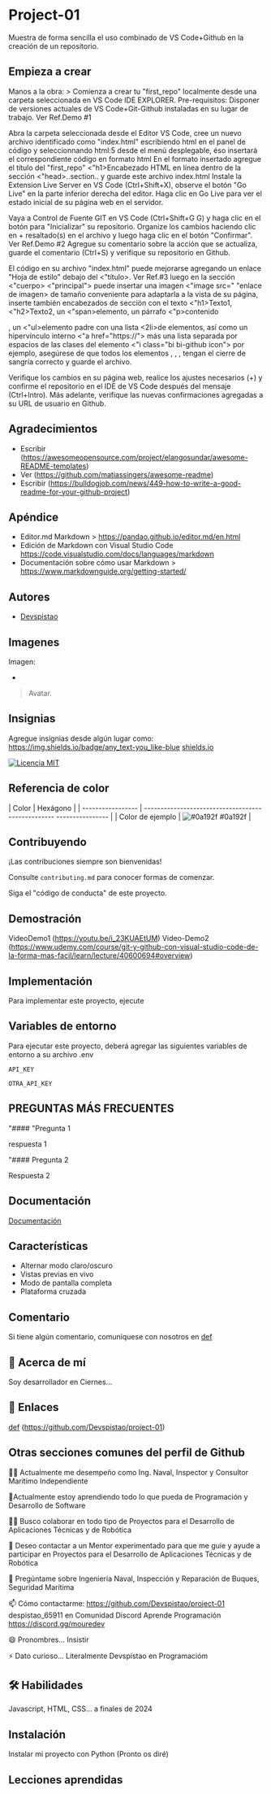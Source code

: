 # Project-01

Muestra de forma sencilla el uso combinado de VS Code+Github en la creación de un repositorio.

## Empieza a crear

Manos a la obra: > Comienza a crear tu "first_repo" localmente desde una carpeta seleccionada en VS Code IDE EXPLORER.
Pre-requisitos: Disponer de versiones actuales de VS Code+Git-Github instaladas en su lugar de trabajo. Ver Ref.Demo #1

Abra la carpeta seleccionada desde el Editor VS Code, cree un nuevo archivo identificado como "index.html" escribiendo html en el panel de código y seleccionnando html:5 desde el menú desplegable, éso insertará el correspondiente código en formato html
En el formato insertado agregue el título del "first_repo" <"h1>Encabezado HTML en línea</h1> dentro de la sección <"head>..section..</head> y guarde este archivo index.html
Instale la Extension Live Server en VS Code (Ctrl+Shift+X), observe el botón "Go Live" en la parte inferior derecha del editor.
Haga clic en Go Live para ver el estado inicial de su página web en el servidor.

Vaya a Control de Fuente GIT en VS Code (Ctrl+Shift+G G) y haga clic en el botón para "Inicializar" su repositorio.
Organize los cambios haciendo clic en + resaltado(s) en el archivo y luego haga clic en el botón "Confirmar". Ver Ref.Demo #2
Agregue su comentario sobre la acción que se actualiza, guarde el comentario (Ctrl+S) y verifique su repositorio en Github.

El código en su archivo "index.html" puede mejorarse agregando un enlace "Hoja de estilo" debajo del <"título>. Ver Ref.#3 luego en la sección <"cuerpo> <"principal"> puede insertar una imagen <"image src=" "enlace de imagen> de tamaño conveniente para adaptarla a la vista de su página, inserte también encabezados de sección con el texto <"h1>Texto1</h1>, <"h2>Texto2</h2>, un <"span>elemento</span>, un párrafo <"p>contenido</p>, un <"ul>elemento padre</ul> con una lista <2li>de elementos</li>, así como un hipervínculo interno <"a href="https://"> más una lista separada por espacios de las clases del elemento <"i class="bi bi-github icon"></i> por ejemplo, asegúrese de que todos los elementos </li>, </ul>, </main>, </body> tengan el cierre de sangría correcto y guarde el archivo</html >.

Verifique los cambios en su página web, realice los ajustes necesarios (+) y confirme el repositorio en el IDE de VS Code después del mensaje (Ctrl+Intro). Más adelante, verifique las nuevas confirmaciones agregadas a su URL de usuario en Github.

## Agradecimientos

- Escribir (<https://awesomeopensource.com/project/elangosundar/awesome-README-templates>)
- Ver (<https://github.com/matiassingers/awesome-readme>)
- Escribir (<https://bulldogjob.com/news/449-how-to-write-a-good-readme-for-your-github-project>)

## Apéndice

- Editor.md Markdown > <https://pandao.github.io/editor.md/en.html>
- Edición de Markdown con Visual Studio Code <https://code.visualstudio.com/docs/languages/markdown>
- Documentación sobre cómo usar Markdown > <https://www.markdownguide.org/getting-started/>

## Autores

- [Devspistao](https://github.com/Devspistao/project-01/commit/cb6d3567678f636d269a1bddf1ff94dce5a43d58)

## Imagenes

Imagen:

- [](https://cdn.zyrosite.com/cdn-cgi/image/format=auto,w=600,h=600,fit=scale-down/cdn-ecommerce/store_01HH7J0NECZQKGC8H9ME3SSXTM%2Fassets%2F1702346274692-cfavatknva.png)

> Avatar.

## Insignias

Agregue insignias desde algún lugar como: <https://img.shields.io/badge/any_text-you_like-blue>
 [shields.io](https://shields.io/)

[![Licencia MIT](https://img.shields.io/badge/License-MIT-green.svg)](https://choosealicense.com/licenses/mit/)

## Referencia de color

| Color | Hexágono |
| ----------------- | -------------------------------------------------- ---------------- |
| Color de ejemplo | ![#0a192f](https://via.placeholder.com/10/0a192f?text=+) #0a192f |

## Contribuyendo

¡Las contribuciones siempre son bienvenidas!

Consulte `contributing.md` para conocer formas de comenzar.

Siga el "código de conducta" de este proyecto.

## Demostración

VideoDemo1 (<https://youtu.be/i_23KUAEtUM>)
Video-Demo2 (<https://www.udemy.com/course/git-y-github-con-visual-studio-code-de-la-forma-mas-facil/learn/lecture/40600694#overview>)

## Implementación

Para implementar este proyecto, ejecute

## Variables de entorno

Para ejecutar este proyecto, deberá agregar las siguientes variables de entorno a su archivo .env

`API_KEY`

`OTRA_API_KEY`

## PREGUNTAS MÁS FRECUENTES

"#### "Pregunta 1

respuesta 1

"#### Pregunta 2

Respuesta 2

## Documentación

[Documentación](https://code.visualstudio.com/docs/sourcecontrol/overview)

## Características

- Alternar modo claro/oscuro
- Vistas previas en vivo
- Modo de pantalla completa
- Plataforma cruzada

## Comentario

Si tiene algún comentario, comuníquese con nosotros en [def]

## 🚀 Acerca de mí

Soy desarrollador en Ciernes...

## 🔗 Enlaces

[def] (<https://github.com/Devspistao/project-01>)

## Otras secciones comunes del perfil de Github

👩‍💻 Actualmente me desempeño como Ing. Naval, Inspector y Consultor Marítimo Independiente

🧠Actualmente estoy aprendiendo todo lo que pueda de Programación y Desarrollo de Software

👯‍♀️ Busco colaborar en todo tipo de Proyectos para el Desarrollo de Aplicaciones Técnicas y de Robótica

🤔 Deseo contactar a un Mentor experimentado para que me guie y ayude a participar en Proyectos para el Desarrollo de Aplicaciones Técnicas y de Robótica  

💬 Pregúntame sobre Ingeniería Naval, Inspección y Reparación de Buques, Seguridad Marítima

📫 Cómo contactarme: <https://github.com/Devspistao/project-01>
despistao_65911 en Comunidad Discord Aprende Programación <https://discord.gg/mouredev>

😄 Pronombres... Insistir

⚡️ Dato curioso... Literalmente Devspistao en Programacióm

## 🛠 Habilidades

Javascript, HTML, CSS... a finales de 2024

## Instalación

Instalar mi proyecto con Python (Pronto os diré)

## Lecciones aprendidas

[def]: https://github.com/Devspistao/project-01
